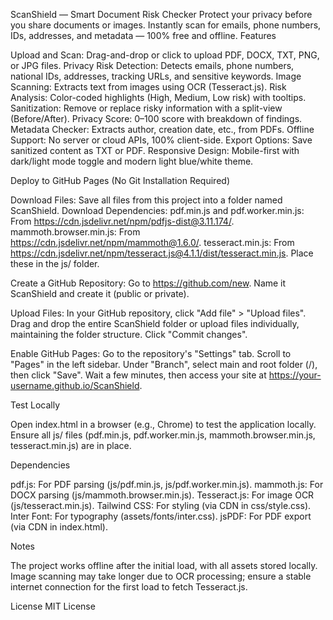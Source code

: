 ScanShield — Smart Document Risk Checker
Protect your privacy before you share documents or images. Instantly scan for emails, phone numbers, IDs, addresses, and metadata — 100% free and offline.
Features

Upload and Scan: Drag-and-drop or click to upload PDF, DOCX, TXT, PNG, or JPG files.
Privacy Risk Detection: Detects emails, phone numbers, national IDs, addresses, tracking URLs, and sensitive keywords.
Image Scanning: Extracts text from images using OCR (Tesseract.js).
Risk Analysis: Color-coded highlights (High, Medium, Low risk) with tooltips.
Sanitization: Remove or replace risky information with a split-view (Before/After).
Privacy Score: 0–100 score with breakdown of findings.
Metadata Checker: Extracts author, creation date, etc., from PDFs.
Offline Support: No server or cloud APIs, 100% client-side.
Export Options: Save sanitized content as TXT or PDF.
Responsive Design: Mobile-first with dark/light mode toggle and modern light blue/white theme.

Deploy to GitHub Pages (No Git Installation Required)

Download Files: Save all files from this project into a folder named ScanShield.
Download Dependencies:
pdf.min.js and pdf.worker.min.js: From https://cdn.jsdelivr.net/npm/pdfjs-dist@3.11.174/.
mammoth.browser.min.js: From https://cdn.jsdelivr.net/npm/mammoth@1.6.0/.
tesseract.min.js: From https://cdn.jsdelivr.net/npm/tesseract.js@4.1.1/dist/tesseract.min.js.
Place these in the js/ folder.


Create a GitHub Repository:
Go to https://github.com/new.
Name it ScanShield and create it (public or private).


Upload Files:
In your GitHub repository, click "Add file" > "Upload files".
Drag and drop the entire ScanShield folder or upload files individually, maintaining the folder structure.
Click "Commit changes".


Enable GitHub Pages:
Go to the repository's "Settings" tab.
Scroll to "Pages" in the left sidebar.
Under "Branch", select main and root folder (/), then click "Save".
Wait a few minutes, then access your site at https://your-username.github.io/ScanShield.



Test Locally

Open index.html in a browser (e.g., Chrome) to test the application locally.
Ensure all js/ files (pdf.min.js, pdf.worker.min.js, mammoth.browser.min.js, tesseract.min.js) are in place.

Dependencies

pdf.js: For PDF parsing (js/pdf.min.js, js/pdf.worker.min.js).
mammoth.js: For DOCX parsing (js/mammoth.browser.min.js).
Tesseract.js: For image OCR (js/tesseract.min.js).
Tailwind CSS: For styling (via CDN in css/style.css).
Inter Font: For typography (assets/fonts/inter.css).
jsPDF: For PDF export (via CDN in index.html).

Notes

The project works offline after the initial load, with all assets stored locally.
Image scanning may take longer due to OCR processing; ensure a stable internet connection for the first load to fetch Tesseract.js.

License
MIT License
